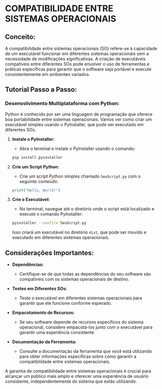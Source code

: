 # COMPATIBILIDADE ENTRE SISTEMAS OPERACIONAIS
## Conceito:
A compatibilidade entre sistemas operacionais (SO) refere-se à capacidade de um executável funcionar em diferentes sistemas operacionais sem a necessidade de modificações significativas. A criação de executáveis compatíveis entre diferentes SOs pode envolver o uso de ferramentas e práticas específicas para garantir que o software seja portável e execute consistentemente em ambientes variados.

## Tutorial Passo a Passo:
### Desenvolvimento Multiplataforma com Python:
Python é conhecido por ser uma linguagem de programação que oferece boa portabilidade entre sistemas operacionais. Vamos ver como criar um executável simples usando o PyInstaller, que pode ser executado em diferentes SOs.

1. **Instale o PyInstaller:**
   - Abra o terminal e instale o PyInstaller usando o comando:

   ```bash
   pip install pyinstaller
   ```

2. **Crie um Script Python:**
   - Crie um script Python simples chamado `SeuScript.py` com o seguinte conteúdo:

   ```python
   print("Hello, World!")
   ```

3. **Crie o Executável:**
   - No terminal, navegue até o diretório onde o script está localizado e execute o comando PyInstaller:

   ```bash
   pyinstaller --onefile SeuScript.py
   ```

   Isso criará um executável no diretório `dist`, que pode ser movido e executado em diferentes sistemas operacionais.

## Considerações Importantes:
- **Dependências:**
  - Certifique-se de que todas as dependências do seu software são compatíveis com os sistemas operacionais de destino.

- **Testes em Diferentes SOs:**
  - Teste o executável em diferentes sistemas operacionais para garantir que ele funcione conforme esperado.

- **Empacotamento de Recursos:**
  - Se seu software depende de recursos específicos do sistema operacional, considere empacotá-los junto com o executável para garantir uma experiência consistente.

- **Documentação da Ferramenta:**
  - Consulte a documentação da ferramenta que você está utilizando para obter informações específicas sobre como garantir a compatibilidade entre sistemas operacionais.

A garantia de compatibilidade entre sistemas operacionais é crucial para alcançar um público mais amplo e oferecer uma experiência de usuário consistente, independentemente do sistema que estão utilizando.